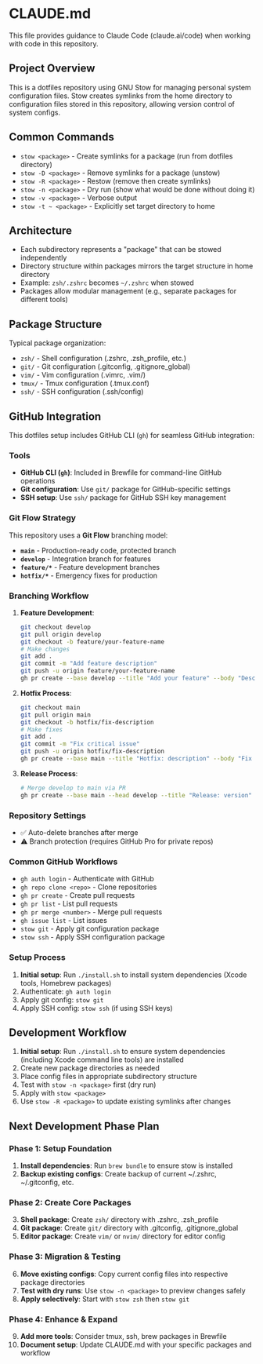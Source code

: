 # CLAUDE.md

This file provides guidance to Claude Code (claude.ai/code) when working with code in this repository.

## Project Overview

This is a dotfiles repository using GNU Stow for managing personal system configuration files. Stow creates symlinks from the home directory to configuration files stored in this repository, allowing version control of system configs.

## Common Commands

- `stow <package>` - Create symlinks for a package (run from dotfiles directory)
- `stow -D <package>` - Remove symlinks for a package (unstow)
- `stow -R <package>` - Restow (remove then create symlinks)
- `stow -n <package>` - Dry run (show what would be done without doing it)
- `stow -v <package>` - Verbose output
- `stow -t ~ <package>` - Explicitly set target directory to home

## Architecture

- Each subdirectory represents a "package" that can be stowed independently
- Directory structure within packages mirrors the target structure in home directory
- Example: `zsh/.zshrc` becomes `~/.zshrc` when stowed
- Packages allow modular management (e.g., separate packages for different tools)

## Package Structure

Typical package organization:
- `zsh/` - Shell configuration (.zshrc, .zsh_profile, etc.)
- `git/` - Git configuration (.gitconfig, .gitignore_global)
- `vim/` - Vim configuration (.vimrc, .vim/)
- `tmux/` - Tmux configuration (.tmux.conf)
- `ssh/` - SSH configuration (.ssh/config)

## GitHub Integration

This dotfiles setup includes GitHub CLI (`gh`) for seamless GitHub integration:

### Tools
- **GitHub CLI (`gh`)**: Included in Brewfile for command-line GitHub operations
- **Git configuration**: Use `git/` package for GitHub-specific settings
- **SSH setup**: Use `ssh/` package for GitHub SSH key management

### Git Flow Strategy
This repository uses a **Git Flow** branching model:

- **`main`** - Production-ready code, protected branch
- **`develop`** - Integration branch for features
- **`feature/*`** - Feature development branches
- **`hotfix/*`** - Emergency fixes for production

### Branching Workflow
1. **Feature Development**:
   ```bash
   git checkout develop
   git pull origin develop
   git checkout -b feature/your-feature-name
   # Make changes
   git add .
   git commit -m "Add feature description"
   git push -u origin feature/your-feature-name
   gh pr create --base develop --title "Add your feature" --body "Description"
   ```

2. **Hotfix Process**:
   ```bash
   git checkout main
   git pull origin main
   git checkout -b hotfix/fix-description
   # Make fixes
   git add .
   git commit -m "Fix critical issue"
   git push -u origin hotfix/fix-description
   gh pr create --base main --title "Hotfix: description" --body "Fix details"
   ```

3. **Release Process**:
   ```bash
   # Merge develop to main via PR
   gh pr create --base main --head develop --title "Release: version" --body "Release notes"
   ```

### Repository Settings
- ✅ Auto-delete branches after merge
- ⚠️ Branch protection (requires GitHub Pro for private repos)

### Common GitHub Workflows
- `gh auth login` - Authenticate with GitHub
- `gh repo clone <repo>` - Clone repositories
- `gh pr create` - Create pull requests
- `gh pr list` - List pull requests
- `gh pr merge <number>` - Merge pull requests
- `gh issue list` - List issues
- `stow git` - Apply git configuration package
- `stow ssh` - Apply SSH configuration package

### Setup Process
1. **Initial setup**: Run `./install.sh` to install system dependencies (Xcode tools, Homebrew packages)
2. Authenticate: `gh auth login`
3. Apply git config: `stow git`
4. Apply SSH config: `stow ssh` (if using SSH keys)

## Development Workflow

1. **Initial setup**: Run `./install.sh` to ensure system dependencies (including Xcode command line tools) are installed
2. Create new package directories as needed
3. Place config files in appropriate subdirectory structure
4. Test with `stow -n <package>` first (dry run)
5. Apply with `stow <package>`
6. Use `stow -R <package>` to update existing symlinks after changes

## Next Development Phase Plan

### Phase 1: Setup Foundation
1. **Install dependencies**: Run `brew bundle` to ensure stow is installed
2. **Backup existing configs**: Create backup of current ~/.zshrc, ~/.gitconfig, etc.

### Phase 2: Create Core Packages  
3. **Shell package**: Create `zsh/` directory with .zshrc, .zsh_profile
4. **Git package**: Create `git/` directory with .gitconfig, .gitignore_global  
5. **Editor package**: Create `vim/` or `nvim/` directory for editor config

### Phase 3: Migration & Testing
6. **Move existing configs**: Copy current config files into respective package directories
7. **Test with dry runs**: Use `stow -n <package>` to preview changes safely
8. **Apply selectively**: Start with `stow zsh` then `stow git`

### Phase 4: Enhance & Expand
9. **Add more tools**: Consider tmux, ssh, brew packages in Brewfile
10. **Document setup**: Update CLAUDE.md with your specific packages and workflow